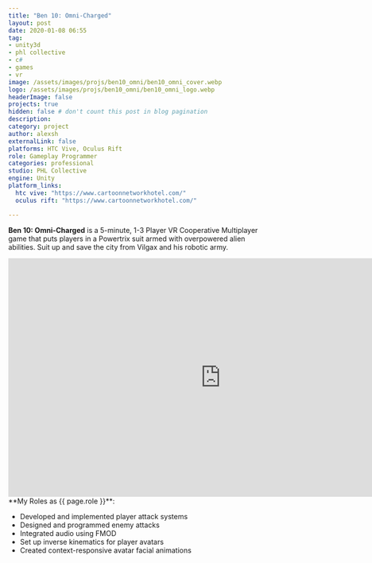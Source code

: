 ```yaml
---
title: "Ben 10: Omni-Charged"
layout: post
date: 2020-01-08 06:55
tag: 
- unity3d
- phl collective
- c#
- games
- vr
image: /assets/images/projs/ben10_omni/ben10_omni_cover.webp
logo: /assets/images/projs/ben10_omni/ben10_omni_logo.webp
headerImage: false
projects: true
hidden: false # don't count this post in blog pagination
description:
category: project
author: alexsh
externalLink: false
platforms: HTC Vive, Oculus Rift
role: Gameplay Programmer
categories: professional
studio: PHL Collective
engine: Unity
platform_links:
  htc vive: "https://www.cartoonnetworkhotel.com/"
  oculus rift: "https://www.cartoonnetworkhotel.com/"

---
```

**Ben 10: Omni-Charged** is a 5-minute, 1-3 Player VR Cooperative Multiplayer game that puts players in a Powertrix suit armed with overpowered alien abilities. Suit up and save the city from Vilgax and his robotic army.

<iframe width="854" height="480" src="https://www.youtube.com/embed/kPKqDdjl2iA" title="Ben 10 Omni Charged - Tráiler Oficial" frameborder="0" allow="accelerometer; autoplay; clipboard-write; encrypted-media; gyroscope; picture-in-picture; web-share" referrerpolicy="strict-origin-when-cross-origin" allowfullscreen></iframe>

<section id="my-roles"></section>
**My Roles as {{ page.role }}**:

- Developed and implemented player attack systems
- Designed and programmed enemy attacks
- Integrated audio using FMOD
- Set up inverse kinematics for player avatars
- Created context-responsive avatar facial animations
